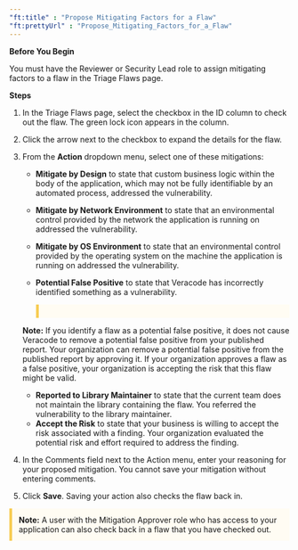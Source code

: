 ```yaml
---
"ft:title" : "Propose Mitigating Factors for a Flaw"
"ft:prettyUrl" : "Propose_Mitigating_Factors_for_a_Flaw"
---
```


<p font-size="13pt"><b>Before You Begin</b></p>
You must have the Reviewer or Security Lead role to assign mitigating factors to a flaw in the Triage Flaws page.

<p font-size="13pt"><b>Steps</b></p>

1. In the Triage Flaws page, select the checkbox in the ID column to check out the flaw. The green lock icon appears in the column.
2. Click the arrow next to the checkbox to expand the details for the flaw.
3. From the **Action** dropdown menu, select one of these mitigations:
    -   **Mitigate by Design** to state that custom business logic within the body of the application, which may not be fully identifiable by an automated process, addressed the vulnerability.
    -   **Mitigate by Network Environment** to state that an environmental control provided by the network the application is running on addressed the vulnerability.
    -   **Mitigate by OS Environment** to state that an environmental control provided by the operating system on the machine the application is running on addressed the vulnerability.
    -   **Potential False Positive** to state that Veracode has incorrectly identified something as a vulnerability.

        <p style="background-color:#FFFCF3; padding: 12px; border-left: 5px solid #F7CD55;">
   <b>Note:</b> If you identify a flaw as a potential false positive, it does not cause Veracode to remove a potential false positive from your published report. Your organization can remove a potential false positive from the published report by approving it. If your organization approves a flaw as a false positive, your organization is accepting the risk that this flaw might be valid.
    </p>

    -   **Reported to Library Maintainer** to state that the current team does not maintain the library containing the flaw. You referred the vulnerability to the library maintainer.
    -   **Accept the Risk** to state that your business is willing to accept the risk associated with a finding. Your organization evaluated the potential risk and effort required to address the finding.

4. In the Comments field next to the Action menu, enter your reasoning for your proposed mitigation. You cannot save your mitigation without entering comments.
5. Click **Save**. Saving your action also checks the flaw back in.

<p style="background-color:#FFFCF3; padding: 12px; border-left: 5px solid #F7CD55;">
<b>Note:</b> A user with the Mitigation Approver role who has access to your application can also check back in a flaw that you have checked out.
</p>
